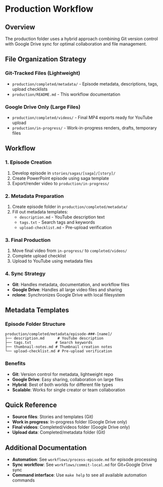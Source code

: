 # Production Workflow

## Overview
The production folder uses a hybrid approach combining Git version control with Google Drive sync for optimal collaboration and file management.

## File Organization Strategy

### Git-Tracked Files (Lightweight)
- `production/completed/metadata/` - Episode metadata, descriptions, tags, upload checklists
- `production/README.md` - This workflow documentation

### Google Drive Only (Large Files)
- `production/completed/videos/` - Final MP4 exports ready for YouTube upload
- `production/in-progress/` - Work-in-progress renders, drafts, temporary files

## Workflow

### 1. Episode Creation
1. Develop episode in `stories/sagas/[saga]/[story]/`
2. Create PowerPoint episode using saga template
3. Export/render video to `production/in-progress/`

### 2. Metadata Preparation
1. Create episode folder in `production/completed/metadata/`
2. Fill out metadata templates:
   - `description.md` - YouTube description text
   - `tags.txt` - Search tags and keywords
   - `upload-checklist.md` - Pre-upload verification

### 3. Final Production
1. Move final video from `in-progress/` to `completed/videos/`
2. Complete upload checklist
3. Upload to YouTube using metadata files

### 4. Sync Strategy
- **Git**: Handles metadata, documentation, and workflow files
- **Google Drive**: Handles all large video files and sharing
- **rclone**: Synchronizes Google Drive with local filesystem

## Metadata Templates

### Episode Folder Structure
```
production/completed/metadata/episode-###-[name]/
├── description.md      # YouTube description
├── tags.txt           # Search keywords
├── thumbnail-notes.md # Thumbnail creation notes
└── upload-checklist.md # Pre-upload verification
```

### Benefits
- **Git**: Version control for metadata, lightweight repo
- **Google Drive**: Easy sharing, collaboration on large files
- **Hybrid**: Best of both worlds for different file types
- **Scalable**: Works for single creator or team collaboration

## Quick Reference
- **Source files**: Stories and templates (Git)
- **Work in progress**: In-progress folder (Google Drive only)
- **Final videos**: Completed/videos folder (Google Drive only)
- **Upload data**: Completed/metadata folder (Git)

## Additional Documentation

- **Automation**: See `workflows/process-episode.md` for episode processing
- **Sync workflow**: See `workflows/commit-local.md` for Git+Google Drive sync
- **Command interface**: Use `make help` to see all available automation commands
